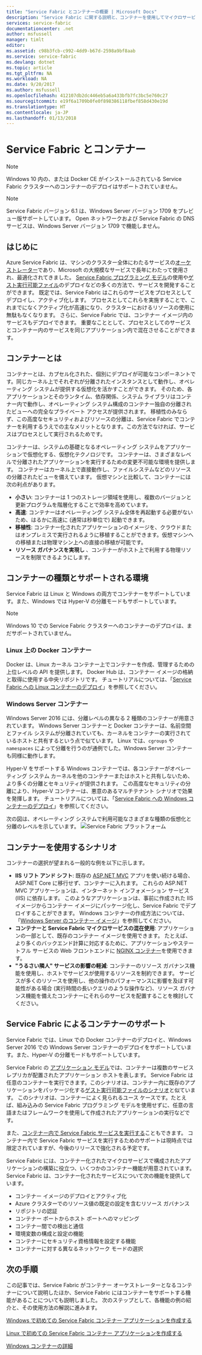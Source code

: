 ```yaml
---
title: "Service Fabric とコンテナーの概要 | Microsoft Docs"
description: "Service Fabric に関する説明と、コンテナーを使用してマイクロサービス アプリケーションをデプロイする方法の概要を示します。 この記事では、コンテナーの使い方と、Service Fabric で利用可能な機能の概要について説明しています。"
services: service-fabric
documentationcenter: .net
author: msfussell
manager: timlt
editor: 
ms.assetid: c98b3fcb-c992-4dd9-b67d-2598a9bf8aab
ms.service: service-fabric
ms.devlang: dotnet
ms.topic: article
ms.tgt_pltfrm: NA
ms.workload: NA
ms.date: 9/20/2017
ms.author: msfussell
ms.openlocfilehash: 412107db2dc446eb5a6a433bfb7fc3bc5e760c27
ms.sourcegitcommit: e19f6a1709b0fe0f898386118fbef858d430e19d
ms.translationtype: HT
ms.contentlocale: ja-JP
ms.lasthandoff: 01/13/2018
---
```

# <a name="service-fabric-and-containers"></a>Service Fabric とコンテナー
> [!NOTE]
> Windows 10 内の、または Docker CE がインストールされている Service Fabric クラスターへのコンテナーのデプロイはサポートされていません。 
>   

> [!NOTE]
> Service Fabric バージョン 6.1 は、Windows Server バージョン 1709 をプレビュー版サポートしています。 Open ネットワークおよび Service Fabric の DNS サービスは、Windows Server バージョン 1709 で機能しません。 
> 

## <a name="introduction"></a>はじめに
Azure Service Fabric は、マシンのクラスター全体にわたるサービスの[オーケストレーター](service-fabric-cluster-resource-manager-introduction.md)であり、Microsoft の大規模なサービスで長年にわたって使用され、最適化されてきました。 [Service Fabric プログラミング モデル](service-fabric-choose-framework.md)の使用や[ゲスト実行可能ファイル](service-fabric-deploy-existing-app.md)のデプロイなどの多くの方法で、サービスを開発することができます。 既定では、Service Fabric はこれらのサービスをプロセスとしてデプロイし、アクティブ化します。 プロセスとしてこれらを実施することで、これまでになくアクティブ化が高速になり、クラスターにおけるリソースの使用に無駄もなくなります。 さらに、Service Fabric では、コンテナー イメージ内のサービスもデプロイできます。 重要なこととして、プロセスとしてのサービスとコンテナー内のサービスを同じアプリケーション内で混在させることができます。   

## <a name="what-are-containers"></a>コンテナーとは
コンテナーとは、カプセル化された、個別にデプロイが可能なコンポーネントです。同じカーネル上でそれぞれが分離されたインスタンスとして動作し、オペレーティング システムが提供する仮想化を活かすことができます。 そのため、各アプリケーションとそのランタイム、依存関係、システム ライブラリはコンテナー内で動作し、オペレーティング システム構成のコンテナー独自の分離されたビューへの完全なプライベート アクセスが提供されます。 移植性のみならず、この高度なセキュリティおよびリソースの分離は、Service Fabric でコンテナーを利用するうえでの主なメリットとなります。この方法でなければ、サービスはプロセスとして実行されるためです。

コンテナーは、システムの基礎となるオペレーティング システムをアプリケーションで仮想化する、仮想化テクノロジです。 コンテナーは、さまざまなレベルで分離されたアプリケーションを実行するための変更不可能な環境を提供します。 コンテナーはカーネル上で直接動作し、ファイルシステムなどのリソースの分離されたビューを備えています。 仮想マシンと比較して、コンテナーには次の利点があります。

* **小さい**: コンテナーは 1 つのストレージ領域を使用し、複数のバージョンと更新プログラムを階層化することで効率を高めています。
* **高速**: コンテナーはオペレーティング システム全体を再起動する必要がないため、はるかに高速に (通常は秒単位で) 起動できます。
* **移植性**: コンテナー化されたアプリケーションのイメージを、クラウドまたはオンプレミスで実行されるように移植することができます。仮想マシンへの移植または物理マシン上への直接の移植が可能です。
* **リソース ガバナンスを実現し** 、コンテナーがホスト上で利用する物理リソースを制限できるようにします。

## <a name="container-types-and-supported-environments"></a>コンテナーの種類とサポートされる環境
Service Fabric は Linux と Windows の両方でコンテナーをサポートしています。また、Windows では Hyper-V の分離モードもサポートしています。 

> [!NOTE]
> Windows 10 での Service Fabric クラスターへのコンテナーのデプロイは、まだサポートされていません。 
> 

### <a name="docker-containers-on-linux"></a>Linux 上の Docker コンテナー
Docker は、Linux カーネル コンテナー上でコンテナーを作成、管理するための上位レベルの API を提供します。 Docker Hub は、コンテナー イメージの格納と取得に使用する中央リポジトリです。
チュートリアルについては、「[Service Fabric への Linux コンテナーのデプロイ](service-fabric-get-started-containers-linux.md)」を参照してください。

### <a name="windows-server-containers"></a>Windows Server コンテナー
Windows Server 2016 には、分離レベルの異なる 2 種類のコンテナーが用意されています。 Windows Server コンテナーと Docker コンテナーは、名前空間とファイル システムが分離されていても、カーネルをコンテナーの実行されているホストと共有するという点で似ています。 Linux では、`cgroups` や `namespaces` によって分離を行うのが通例でした。Windows Server コンテナーも同様に動作します。

Hyper-V をサポートする Windows コンテナーでは、各コンテナーがオペレーティング システム カーネルを他のコンテナーまたはホストと共有しないため、より多くの分離とセキュリティが提供されます。 この高度なセキュリティの分離により、Hyper-V コンテナーは、悪意のあるマルチテナント シナリオで効果を発揮します。
チュートリアルについては、「[Service Fabric への Windows コンテナーのデプロイ](service-fabric-get-started-containers.md)」を参照してください。

次の図は、オペレーティング システムで利用可能なさまざまな種類の仮想化と分離のレベルを示しています。
![Service Fabric プラットフォーム][Image1]

## <a name="scenarios-for-using-containers"></a>コンテナーを使用するシナリオ
コンテナーの選択が望まれる一般的な例を以下に示します。

* **IIS リフト アンド シフト**: 既存の [ASP.NET MVC](https://www.asp.net/mvc) アプリを使い続ける場合、ASP.NET Core に移行せず、コンテナーに入れます。 これらの ASP.NET MVC アプリケーションは、インターネット インフォメーション サービス (IIS) に依存します。 このようなアプリケーションは、事前に作成された IIS イメージからコンテナー イメージにパッケージ化し、Service Fabric でデプロイすることができます。 Windows コンテナーの作成方法については、「[Windows Server のコンテナー イメージ](https://docs.microsoft.com/virtualization/windowscontainers/quick-start/quick-start-windows-server)」を参照してください。
* **コンテナーと Service Fabric マイクロサービスの混在使用**: アプリケーションの一部として、既存のコンテナー イメージを使用できます。 たとえば、より多くのバックエンド計算に対応するために、アプリケーションやステートフル サービスの Web フロントエンドに [NGINX コンテナー](https://hub.docker.com/_/nginx/)を使用できます。
* **"うるさい隣人" サービスの影響の軽減**: コンテナーのリソース ガバナンス機能を使用し、ホストでサービスが使用するリソースを制約できます。 サービスが多くのリソースを使用し、他の操作のパフォーマンスに影響を及ぼす可能性がある場合 (実行時間の長いクエリのような操作など)、リソース ガバナンス機能を備えたコンテナーにそれらのサービスを配置することを検討してください。

## <a name="service-fabric-support-for-containers"></a>Service Fabric によるコンテナーのサポート
Service Fabric では、Linux での Docker コンテナーのデプロイと、Windows Server 2016 での Windows Server コンテナーのデプロイをサポートしています。また、Hyper-V の分離モードもサポートしています。 

Service Fabric の [アプリケーション モデル](service-fabric-application-model.md)では、コンテナーは複数のサービス レプリカが配置されたアプリケーション ホストを表します。 Service Fabric は任意のコンテナーを実行できます。このシナリオは、コンテナー内に既存のアプリケーションをパッケージ化する[ゲスト実行可能ファイルのシナリオ](service-fabric-deploy-existing-app.md)と似ています。 このシナリオは、コンテナーによく見られるユース ケースです。たとえば、組み込みの Service Fabric プログラミング モデルを使用せずに、任意の言語またはフレームワークを使用して作成されたアプリケーションの実行などです。

また、[コンテナー内で Service Fabric サービスを実行する](service-fabric-services-inside-containers.md)こともできます。 コンテナー内で Service Fabric サービスを実行するためのサポートは現時点では限定されていますが、今後のリリースで強化される予定です。

Service Fabric には、コンテナー化されたマイクロサービスで構成されたアプリケーションの構築に役立つ、いくつかのコンテナー機能が用意されています。 Service Fabric は、コンテナー化されたサービスについて次の機能を提供しています。

* コンテナー イメージのデプロイとアクティブ化
* Azure クラスターでのリソース値の既定の設定を含むリソース ガバナンス
* リポジトリの認証
* コンテナー ポートからホスト ポートへのマッピング
* コンテナー間での検出と通信
* 環境変数の構成と設定の機能
* コンテナーにセキュリティ資格情報を設定する機能
* コンテナーに対する異なるネットワーク モードの選択

## <a name="next-steps"></a>次の手順
この記事では、Service Fabric がコンテナー オーケストレーターとなるコンテナーについて説明したほか、Service Fabric にはコンテナーをサポートする機能があることについても説明しました。 次のステップとして、各機能の例の紹介と、その使用方法の解説に進みます。

[Windows で初めての Service Fabric コンテナー アプリケーションを作成する](service-fabric-get-started-containers.md)

[Linux で初めての Service Fabric コンテナー アプリケーションを作成する](service-fabric-get-started-containers-linux.md)

[Windows コンテナーの詳細](https://docs.microsoft.com/virtualization/windowscontainers/about/)

[Image1]: media/service-fabric-containers/Service-Fabric-Types-of-Isolation.png
